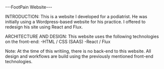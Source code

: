 ---FootPain Website---

INTRODUCTION:
This is a website I developed for a podiatrist. He was initially using a Wordpress-based website for his practice. I offered to redesign his site using React and Flux.

ARCHITECTURE AND DESIGN:
This website uses the following technologies on the front-end: 
    -HTML / CSS (SAAS)
    -React / Flux

Note: At the time of this writiing, there is no back-end to this website. All design and workflows are build using the previously mentioned front-end technologies.